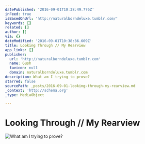 ```yaml
---
datePublished: '2016-09-01T10:38:49.776Z'
inFeed: true
isBasedOnUrl: 'http://naturalborndeluxe.tumblr.com/'
keywords: []
related: []
author: []
via: {}
dateModified: '2016-09-01T10:38:36.609Z'
title: Looking Through // My Rearview
app_links: []
publisher:
  url: 'http://naturalborndeluxe.tumblr.com'
  name: Gush
  favicon: null
  domain: naturalborndeluxe.tumblr.com
description: What am I trying to prove?
starred: false
sourcePath: _posts/2016-09-01-looking-through-my-rearview.md
_context: 'http://schema.org'
_type: MediaObject

---
```

# Looking Through // My Rearview
![What am I trying to prove?](https://the-grid-user-content.s3-us-west-2.amazonaws.com/18da26c1-e762-453e-aa09-a484a3591da4.jpg)